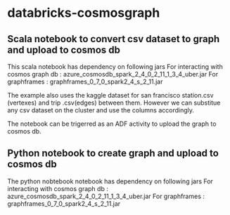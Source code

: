 # databricks-cosmosgraph

## Scala notebook to convert csv dataset to graph and upload to cosmos db

This scala  notebook has dependency on following jars 
For interacting with cosmos graph db : azure_cosmosdb_spark_2_4_0_2_11_1_3_4_uber.jar
For graphframes : graphframes_0_7_0_spark2_4_s_2_11.jar

The example also uses the kaggle dataset for san francisco station.csv (vertexes) and trip .csv(edges) between them. 
However we can substitue any csv dataset on the cluster and use the columns accordingly.

The notebook can be trigerred as an ADF activity to upload the graph to cosmos db.


## Python notebook to create graph and upload to cosmos db

The python nobtebook notebook has dependency on following jars 
For interacting with cosmos graph db : azure_cosmosdb_spark_2_4_0_2_11_1_3_4_uber.jar
For graphframes : graphframes_0_7_0_spark2_4_s_2_11.jar



